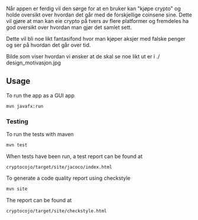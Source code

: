 Når appen er ferdig vil den sørge for at en bruker kan "kjøpe crypto" og holde oversikt over hvordan det går
med de forskjellige coinsene sine. Dette vil gjøre at man kan eie crypto på tvers av flere platformer og fremdeles
ha god oversikt over hvordan man gjør det samlet sett.

Dette vil bli noe likt fantasifond hvor man kjøper aksjer med falske penger og ser på hvordan det går over tid.

Bilde som viser hvordan vi ønsker at de skal se noe likt ut er i ./ design_motivasjon.jpg


## Usage 

To run the app as a GUI app
```bash
mvn javafx:run
```


### Testing 
To run the tests with maven

```bash
mvn test
```

When tests have been run, a test report can be found at

```
cryptocojo/target/site/jacoco/index.html
```

To generate a code quality report using checkstyle

````bash
mvn site 
````

The report can be found at

```
cryptocojo/target/site/checkstyle.html
```



